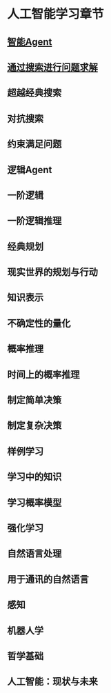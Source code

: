# 人工智能学习章节

## [智能Agent](./agent.md)

## [通过搜索进行问题求解](./solveProblemsBySearching.md)

## 超越经典搜索

## 对抗搜索

## 约束满足问题

## 逻辑Agent
## 一阶逻辑
## 一阶逻辑推理
## 经典规划
## 现实世界的规划与行动
## 知识表示
## 不确定性的量化
## 概率推理
## 时间上的概率推理
## 制定简单决策
## 制定复杂决策
## 样例学习
## 学习中的知识
## 学习概率模型
## 强化学习
## 自然语言处理
## 用于通讯的自然语言
## 感知
## 机器人学
## 哲学基础
## 人工智能：现状与未来
